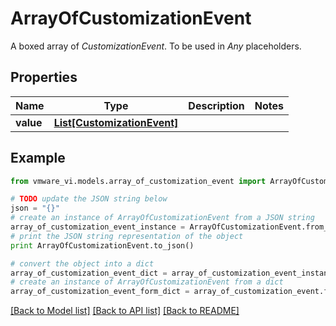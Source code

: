 # ArrayOfCustomizationEvent

A boxed array of *CustomizationEvent*. To be used in *Any* placeholders. 

## Properties
Name | Type | Description | Notes
------------ | ------------- | ------------- | -------------
**value** | [**List[CustomizationEvent]**](CustomizationEvent.md) |  | 

## Example

```python
from vmware_vi.models.array_of_customization_event import ArrayOfCustomizationEvent

# TODO update the JSON string below
json = "{}"
# create an instance of ArrayOfCustomizationEvent from a JSON string
array_of_customization_event_instance = ArrayOfCustomizationEvent.from_json(json)
# print the JSON string representation of the object
print ArrayOfCustomizationEvent.to_json()

# convert the object into a dict
array_of_customization_event_dict = array_of_customization_event_instance.to_dict()
# create an instance of ArrayOfCustomizationEvent from a dict
array_of_customization_event_form_dict = array_of_customization_event.from_dict(array_of_customization_event_dict)
```
[[Back to Model list]](../README.md#documentation-for-models) [[Back to API list]](../README.md#documentation-for-api-endpoints) [[Back to README]](../README.md)


